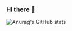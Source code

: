 ### Hi there 👋
![Anurag's GitHub stats](https://github-readme-stats.vercel.app/api?username=ussu78&show_icons=true&theme=onedark)<br>

<!--
**ussu78/ussu78** is a ✨ _special_ ✨ repository because its `README.md` (this file) appears on your GitHub profile.

Here are some ideas to get you started:

- 🔭 I’m currently working on ...
- 🌱 I’m currently learning ...
- 👯 I’m looking to collaborate on ...
- 🤔 I’m looking for help with ...
- 💬 Ask me about ...
- 📫 How to reach me: ...
- 😄 Pronouns: ...
- ⚡ Fun fact: ...
-->
